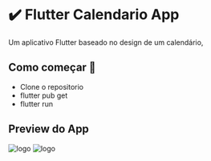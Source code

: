 # ✔️ Flutter Calendario App

Um aplicativo Flutter baseado no design de um calendário, 

## Como começar 🚀

- Clone o repositorio
- flutter pub get
- flutter run 

## Preview do App

![logo](https://user-images.githubusercontent.com/75843138/102004543-459e3a00-3d44-11eb-8d52-705e07e2067a.png)
![logo](https://user-images.githubusercontent.com/75843138/102004640-2bb12700-3d45-11eb-8afa-78242cad394c.png)
